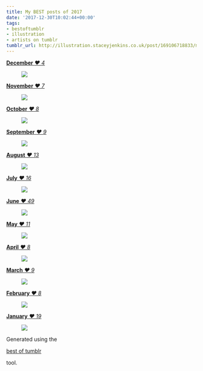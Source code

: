 ```yaml
---
title: My BEST posts of 2017
date: '2017-12-30T10:02:44+00:00'
tags:
- bestoftumblr
- illustration
- artists on tumblr
tumblr_url: http://illustration.staceyjenkins.co.uk/post/169106718833/my-best-posts-of-2017
---
```

[ **December** _♥ 4_  
](http://illustration.staceyjenkins.co.uk/2019/03/09/2017-12-20-is-that-me-giggled-loyalty-looking-up-at-the.html)

[<figure data-orig-height="250" data-orig-width="250" data-orig-src="https://66.media.tumblr.com/821b9506ac086d89a60d794ec445783f/tumblr_p195m1sMPM1v28ub8o1_250.jpg"><img src="https://66.media.tumblr.com/9228de5537014676a8d1925a53341d54/tumblr_inline_p8j5gmesxZ1tjbx6d_540.jpg" data-orig-height="250" data-orig-width="250" data-orig-src="https://66.media.tumblr.com/821b9506ac086d89a60d794ec445783f/tumblr_p195m1sMPM1v28ub8o1_250.jpg"></figure>](http://illustration.staceyjenkins.co.uk/2019/03/09/2017-12-20-is-that-me-giggled-loyalty-looking-up-at-the.html)

[ **November** _♥ 7_  
](http://illustration.staceyjenkins.co.uk/2019/03/09/2017-11-14-attempting-to-learn-blueskywolf09s-tala.html)

[<figure data-orig-height="250" data-orig-width="250" data-orig-src="https://66.media.tumblr.com/4c262fd075bdb3d54d82f886431f148b/tumblr_ozef9eVa4c1v28ub8o1_250.jpg"><img src="https://66.media.tumblr.com/ad14ff4d15c0d24e6f193a1c5801cd9f/tumblr_inline_p8j5gnuqsh1tjbx6d_540.jpg" data-orig-height="250" data-orig-width="250" data-orig-src="https://66.media.tumblr.com/4c262fd075bdb3d54d82f886431f148b/tumblr_ozef9eVa4c1v28ub8o1_250.jpg"></figure>](http://illustration.staceyjenkins.co.uk/2019/03/09/2017-11-14-attempting-to-learn-blueskywolf09s-tala.html)

[ **October** _♥ 8_  
](http://illustration.staceyjenkins.co.uk/2019/03/09/2017-10-29-well-whos-this-handsome-devil-tiefling.html)

[<figure data-orig-height="375" data-orig-width="250" data-orig-src="https://66.media.tumblr.com/2bf6dc4e7204e598e0d54a0601383b41/tumblr_oylnhhORdw1v28ub8o1_250.jpg"><img src="https://66.media.tumblr.com/0e53047ae263f80e5104e96066eec93b/tumblr_inline_p8j5gnlRJj1tjbx6d_540.jpg" data-orig-height="375" data-orig-width="250" data-orig-src="https://66.media.tumblr.com/2bf6dc4e7204e598e0d54a0601383b41/tumblr_oylnhhORdw1v28ub8o1_250.jpg"></figure>](http://illustration.staceyjenkins.co.uk/2019/03/09/2017-10-29-well-whos-this-handsome-devil-tiefling.html)

[ **September** _♥ 9_  
](http://illustration.staceyjenkins.co.uk/2019/03/09/2017-09-08-finally-completed-my-new-twitter-banner-starring.html)

[<figure data-orig-height="70" data-orig-width="250" data-orig-src="https://66.media.tumblr.com/59c3acf9c038bf5a509b31f61fa5480d/tumblr_ovzf9xLAkr1v28ub8o1_250.png"><img src="https://66.media.tumblr.com/38a0c7113134d25eb71b0280e9bad2a3/tumblr_inline_p8j5gnTRDx1tjbx6d_540.png" data-orig-height="70" data-orig-width="250" data-orig-src="https://66.media.tumblr.com/59c3acf9c038bf5a509b31f61fa5480d/tumblr_ovzf9xLAkr1v28ub8o1_250.png"></figure>](http://illustration.staceyjenkins.co.uk/2019/03/09/2017-09-08-finally-completed-my-new-twitter-banner-starring.html)

[ **August** _♥ 13_  
](http://illustration.staceyjenkins.co.uk/2019/03/09/2017-08-16-peace-peace-love-love-blueskywolf09-rightly.html)

[<figure data-orig-height="177" data-orig-width="250" data-orig-src="https://66.media.tumblr.com/7970b96b19cbb94e0759720a1944a175/tumblr_ousm95QCqm1v28ub8o1_250.jpg"><img src="https://66.media.tumblr.com/07eed644534169a7dd126025b66c0cb1/tumblr_inline_p8j5gpA3Mv1tjbx6d_540.jpg" data-orig-height="177" data-orig-width="250" data-orig-src="https://66.media.tumblr.com/7970b96b19cbb94e0759720a1944a175/tumblr_ousm95QCqm1v28ub8o1_250.jpg"></figure>](http://illustration.staceyjenkins.co.uk/2019/03/09/2017-08-16-peace-peace-love-love-blueskywolf09-rightly.html)

[ **July** _♥ 16_  
](http://illustration.staceyjenkins.co.uk/2019/03/09/2017-07-18-my-boyfriend-dasacht-and-i-are-celebrating-our.html)

[<figure data-orig-height="354" data-orig-width="250" data-orig-src="https://66.media.tumblr.com/e33ac4ed6fc05f6e0185b75e6cf70b72/tumblr_ot9yws5KBt1v28ub8o1_250.jpg"><img src="https://66.media.tumblr.com/87911dba7b475acc4def6619b91bc5ac/tumblr_inline_p8j5gpTyGF1tjbx6d_540.jpg" data-orig-height="354" data-orig-width="250" data-orig-src="https://66.media.tumblr.com/e33ac4ed6fc05f6e0185b75e6cf70b72/tumblr_ot9yws5KBt1v28ub8o1_250.jpg"></figure>](http://illustration.staceyjenkins.co.uk/2019/03/09/2017-07-18-my-boyfriend-dasacht-and-i-are-celebrating-our.html)

[ **June** _♥ 49_  
](http://illustration.staceyjenkins.co.uk/2019/03/09/2017-06-25-finally-finished-my-portrait-of-the-latest-member.html)

[<figure data-orig-height="337" data-orig-width="250" data-orig-src="https://66.media.tumblr.com/6bd026c9390824d9a09ef56b873f3520/tumblr_os3pgkoyGL1v28ub8o1_250.jpg"><img src="https://66.media.tumblr.com/822cba29689e77bc1d744a99bba89224/tumblr_inline_p8j5gpsqBk1tjbx6d_540.jpg" data-orig-height="337" data-orig-width="250" data-orig-src="https://66.media.tumblr.com/6bd026c9390824d9a09ef56b873f3520/tumblr_os3pgkoyGL1v28ub8o1_250.jpg"></figure>](http://illustration.staceyjenkins.co.uk/2019/03/09/2017-06-25-finally-finished-my-portrait-of-the-latest-member.html)

[ **May** _♥ 11_  
](http://illustration.staceyjenkins.co.uk/2019/03/09/2017-05-12-hello-khepri-much-much-happier-with-this.html)

[<figure data-orig-height="354" data-orig-width="250" data-orig-src="https://66.media.tumblr.com/23990a78a5b06d486d56e7963114fae3/tumblr_opuax60HGl1v28ub8o1_250.png"><img src="https://66.media.tumblr.com/bec49b9c481deb3af747bd026ba29899/tumblr_inline_p8j5gq4JWn1tjbx6d_540.png" data-orig-height="354" data-orig-width="250" data-orig-src="https://66.media.tumblr.com/23990a78a5b06d486d56e7963114fae3/tumblr_opuax60HGl1v28ub8o1_250.png"></figure>](http://illustration.staceyjenkins.co.uk/2019/03/09/2017-05-12-hello-khepri-much-much-happier-with-this.html)

[ **April** _♥ 8_  
](http://illustration.staceyjenkins.co.uk/2019/03/09/2017-04-26-my-album-cover-for-loyalty-and-blueskywolf09s.html)

[<figure data-orig-height="250" data-orig-width="250" data-orig-src="https://66.media.tumblr.com/e935d3c6938da644b6374da0ef2930e6/tumblr_op0c27Vf9P1v28ub8o1_250.jpg"><img src="https://66.media.tumblr.com/7b4e3ec502ed11cc4f9d8d6e1cdae90e/tumblr_inline_p8j5gqFE4S1tjbx6d_540.jpg" data-orig-height="250" data-orig-width="250" data-orig-src="https://66.media.tumblr.com/e935d3c6938da644b6374da0ef2930e6/tumblr_op0c27Vf9P1v28ub8o1_250.jpg"></figure>](http://illustration.staceyjenkins.co.uk/2019/03/09/2017-04-26-my-album-cover-for-loyalty-and-blueskywolf09s.html)

[ **March** _♥ 9_  
](http://illustration.staceyjenkins.co.uk/2019/03/09/2017-03-31-sketchbook-catch-ups-some-scribbly-human-loyaltys.html)

[<figure data-orig-height="250" data-orig-width="250" data-orig-src="https://66.media.tumblr.com/8fb5fb521395d54c3a87d1f6897cd5ca/tumblr_ono75gIxbB1v28ub8o1_250.jpg"><img src="https://66.media.tumblr.com/d89f33d0390798ed5bc2ad5310906abb/tumblr_inline_p8j5gqGiva1tjbx6d_540.jpg" data-orig-height="250" data-orig-width="250" data-orig-src="https://66.media.tumblr.com/8fb5fb521395d54c3a87d1f6897cd5ca/tumblr_ono75gIxbB1v28ub8o1_250.jpg"></figure>](http://illustration.staceyjenkins.co.uk/2019/03/09/2017-03-31-sketchbook-catch-ups-some-scribbly-human-loyaltys.html)

[ **February** _♥ 8_  
](http://illustration.staceyjenkins.co.uk/2019/03/09/2017-02-01-my-little-2017-reboot-of-elys-design-is-done.html)

[<figure data-orig-height="353" data-orig-width="250" data-orig-src="https://66.media.tumblr.com/4eeb6bfa611b441f368db8c4f1ce863c/tumblr_oko20qWYgS1v28ub8o1_250.jpg"><img src="https://66.media.tumblr.com/7e67803baa40a0afbe913c832a74adf2/tumblr_inline_p8j5grNxOa1tjbx6d_540.jpg" data-orig-height="353" data-orig-width="250" data-orig-src="https://66.media.tumblr.com/4eeb6bfa611b441f368db8c4f1ce863c/tumblr_oko20qWYgS1v28ub8o1_250.jpg"></figure>](http://illustration.staceyjenkins.co.uk/2019/03/09/2017-02-01-my-little-2017-reboot-of-elys-design-is-done.html)

[ **January** _♥ 19_  
](http://illustration.staceyjenkins.co.uk/2019/03/09/2017-01-26-finally-completed-the-album-cover-art-for-ratta.html)

[<figure data-orig-height="250" data-orig-width="250" data-orig-src="https://66.media.tumblr.com/a52b084cc18fdfc9d6d41aef51698011/tumblr_okerzvIHcX1v28ub8o1_250.png"><img src="https://66.media.tumblr.com/6acf81e0a561f8ace016451c8b247f4f/tumblr_inline_p8j5gr9Ocz1tjbx6d_540.png" data-orig-height="250" data-orig-width="250" data-orig-src="https://66.media.tumblr.com/a52b084cc18fdfc9d6d41aef51698011/tumblr_okerzvIHcX1v28ub8o1_250.png"></figure>](http://illustration.staceyjenkins.co.uk/2019/03/09/2017-01-26-finally-completed-the-album-cover-art-for-ratta.html)

Generated using the

[best of tumblr](http://www.studiomoh.com/fun/tumblrbestof/?tumblr=froginajar&utm_source=tumblr&utm_medium=sharebtn&utm_campaign=bestof2)

tool.

